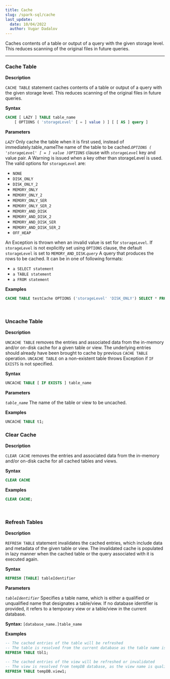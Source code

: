 ```yaml
---
title: Cache
slug: /spark-sql/cache
last_update:
  date: 10/04/2022
  author: Vugar Dadalov
---
```


<!-- <head>
  <title>Cache</title>
  <meta
    name="description"
    content="Cache"
  />
</head> -->

Caches contents of a table or output of a query with the given storage level. This reduces scanning of the original files in future queries.
___

### Cache Table

**Description** 

`CACHE TABLE` statement caches contents of a table or output of a query with the given storage level. This reduces scanning of the original files in future queries.

**Syntax** 
```sql
CACHE [ LAZY ] TABLE table_name
    [ OPTIONS ( 'storageLevel' [ = ] value ) ] [ [ AS ] query ]
```

**Parameters** 

*`LAZY`* Only cache the table when it is first used, instead of immediately.table_nameThe name of the table to be cached.*`OPTIONS ( 'storageLevel' [ = ] value )OPTIONS`* clause with *`storageLevel`* key and value pair. A Warning is issued when a key other than storageLevel is used. The valid options for `storageLevel` are:

  * `NONE`
  * `DISK_ONLY`
  * `DISK_ONLY_2`
  * `MEMORY_ONLY`
  * `MEMORY_ONLY_2`
  * `MEMORY_ONLY_SER`
  * `MEMORY_ONLY_SER_2`
  * `MEMORY_AND_DISK`
  * `MEMORY_AND_DISK_2`
  * `MEMORY_AND_DISK_SER`
  * `MEMORY_AND_DISK_SER_2`
  * `OFF_HEAP `

An Exception is thrown when an invalid value is set for `storageLevel`. If `storageLevel` is not explicitly set using `OPTIONS` clause, the default `storageLevel` is set to `MEMORY_AND_DISK`.*`query`* A query that produces the rows to be cached. It can be in one of following formats:

  * `a SELECT statement`
  * `a TABLE statement`
  * `a FROM statement` 

**Examples**

```sql
CACHE TABLE testCache OPTIONS ('storageLevel' 'DISK_ONLY') SELECT * FROM testData;
```

<br/>

### **Uncache Table** 

**Description**

`UNCACHE TABLE` removes the entries and associated data from the in-memory and/or on-disk cache for a given table or view. The underlying entries should already have been brought to cache by previous `CACHE TABLE` operation. `UNCACHE TABLE` on a non-existent table throws Exception if `IF EXISTS` is not specified.

**Syntax**

```sql
UNCACHE TABLE [ IF EXISTS ] table_name
```

**Parameters**

*`table_name`* The name of the table or view to be uncached.

**Examples**

```sql
UNCACHE TABLE t1;
```

### Clear Cache 

**Description**

```CLEAR CACHE``` removes the entries and associated data from the in-memory and/or on-disk cache for all cached tables and views.

**Syntax**

```sql
CLEAR CACHE
```

**Examples**

```sql
CLEAR CACHE;
```

<br/>

### Refresh Tables

**Description**

`REFRESH TABLE` statement invalidates the cached entries, which include data and metadata of the given table or view. The invalidated cache is populated in lazy manner when the cached table or the query associated with it is executed again.

**Syntax**

```sql
REFRESH [TABLE] tableIdentifier
```

**Parameters**

*`tableIdentifier`* Specifies a table name, which is either a qualified or unqualified name that designates a table/view. If no database identifier is provided, it refers to a temporary view or a table/view in the current database.

**Syntax:** `[database_name.]table_name`

**Examples**

```sql
-- The cached entries of the table will be refreshed  
-- The table is resolved from the current database as the table name is unqualified.
REFRESH TABLE tbl1;

-- The cached entries of the view will be refreshed or invalidated
-- The view is resolved from tempDB database, as the view name is qualified.
REFRESH TABLE tempDB.view1;   
```